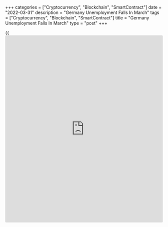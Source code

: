 +++
categories = ["Cryptocurrency", "Blockchain", "SmartContract"]
date = "2022-03-31"
description = "Germany Unemployment Falls In March"
tags = ["Cryptocurrency", "Blockchain", "SmartContract"]
title = "Germany Unemployment Falls In March"
type = "post"
+++

{{<iframe id="large-banner" src="https://www.bounty.group/#slide=3.0" width="100%" height="600" scrolling="no" style="border: 0px solid rgb(216, 221, 230); border-radius: 3px;">}}

German unemployment decreased in March but at a slower pace, data from
the Federal Employment Agency showed on Thursday.

The number of people out of work decreased 18,000 in March, following
February's 32,000 fall. Economists had forecast a monthly drop of
20,000.  
  
The jobless rate remained unchanged at 5.0 percent in March, in line
with expectations.

Unemployment is falling and employment is rising as a result of the
easing of [coronavirus][1] restrictions and the beginning spring
revival, Daniel Terzenbach, an official at Federal Employment Agency
said.

The consequences of the war in Ukraine are currently only reflected in
isolated cases in the labor market data, Terzenbach added.

Data released by the statistical office, earlier in the day, showed that
the unemployment rate held steady at seasonally adjusted 3.1 percent in
February. In the same period last year, the rate was 3.9 percent.

According to calculations based on the labor force survey, the number of
unemployed decreased by 20,400, or 1.5 percent, to 1.34 million in
February.

For comments and feedback [contact](https://www.playgroundfx.com/contact/): editorial@rtt[news](https://www.letsplayfx.com/blog/forex-news-website/).com

[Economic News][2]

 **What parts of the world are seeing the best (and worst) economic
performances lately? Click[here][3] to check out our [Econ Scorecard][3]
and find out! See up-to-the-moment [ranking](https://www.playgroundfx.com/blog/crypto-exchange-ranking/)s for the best and worst
performers in [GDP][3], [unemployment rate][4], [inflation][5] and much
more.**

   1. www.rtt[news](https://www.letsplayfx.com/blog/forex-news-website/).com/list/coronavirus.aspx
   2. www.rtt[news](https://www.letsplayfx.com/blog/forex-news-website/).com/Content/EconomicNews.aspx
   3. www.rtt[news](https://www.letsplayfx.com/blog/forex-news-website/).com/economic-scorecard/world-rank/GDP/highest-performance.aspx
   4. www.rtt[news](https://www.letsplayfx.com/blog/forex-news-website/).com/economic-scorecard/world-rank/unemployment-rate/lowest-performance.aspx
   5. www.rtt[news](https://www.letsplayfx.com/blog/forex-news-website/).com/economic-scorecard/world-rank/CPI/highest-performance.aspx